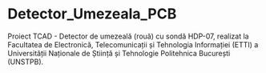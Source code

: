 # Detector_Umezeala_PCB
Proiect TCAD - Detector de umezeală (rouă) cu sondă HDP-07, realizat la Facultatea de Electronică, Telecomunicații și Tehnologia Informației (ETTI) a Universității Naționale de Știință și Tehnologie Politehnica București (UNSTPB).
